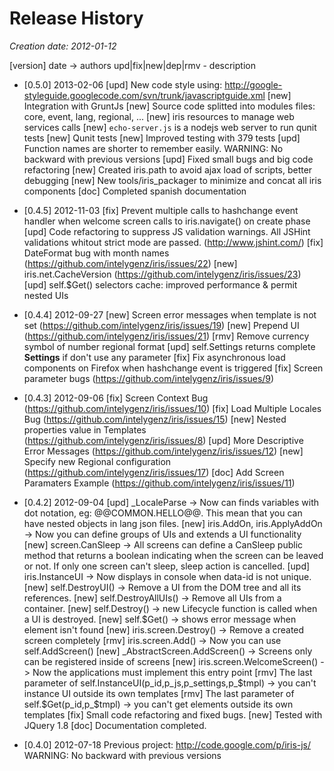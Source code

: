 # Release History

_Creation date: 2012-01-12_
 
 [version] date -> authors
 	upd|fix|new|dep|rmv - description

 * [0.5.0] 2013-02-06
	[upd] New code style using: http://google-styleguide.googlecode.com/svn/trunk/javascriptguide.xml
	[new] Integration with GruntJs
	[new] Source code splitted into modules files: core, event, lang, regional, ...
	[new] iris resources to manage web services calls
	[new] `echo-server.js` is a nodejs web server to run qunit tests
	[new] Qunit tests
	[new] Improved testing with 379 tests
	[upd] Function names are shorter to remember easily. WARNING: No backward with previous versions
	[upd] Fixed small bugs and big code refactoring
	[new] Created iris.path to avoid ajax load of scripts, better debugging
	[new] New tools/iris_packager to minimize and concat all iris components
	[doc] Completed spanish documentation

 * [0.4.5] 2012-11-03
	[fix] Prevent multiple calls to hashchange event handler when welcome screen calls to iris.navigate() on create phase
	[upd] Code refactoring to suppress JS validation warnings. All JSHint validations whitout strict mode are passed. (http://www.jshint.com/)
	[fix] DateFormat bug with month names (https://github.com/intelygenz/iris/issues/22)
	[new] iris.net.CacheVersion (https://github.com/intelygenz/iris/issues/23) 
	[upd] self.$Get() selectors cache: improved performance & permit nested UIs

 * [0.4.4] 2012-09-27
	[new] Screen error messages when template is not set (https://github.com/intelygenz/iris/issues/19)
	[new] Prepend UI (https://github.com/intelygenz/iris/issues/21)
	[rmv] Remove currency symbol of number regional format
	[upd] self.Settings returns complete __Settings__ if don't use any parameter
	[fix] Fix asynchronous load components on Firefox when hashchange event is triggered
	[fix] Screen parameter bugs (https://github.com/intelygenz/iris/issues/9)

 * [0.4.3] 2012-09-06
	[fix] Screen Context Bug (https://github.com/intelygenz/iris/issues/10)
	[fix] Load Multiple Locales Bug (https://github.com/intelygenz/iris/issues/15)
	[new] Nested properties value in Templates (https://github.com/intelygenz/iris/issues/8)
	[upd] More Descriptive Error Messages (https://github.com/intelygenz/iris/issues/12)
	[new] Specify new Regional configuration (https://github.com/intelygenz/iris/issues/17)
	[doc] Add Screen Paramaters Example (https://github.com/intelygenz/iris/issues/11)

 * [0.4.2] 2012-09-04
	[upd] _LocaleParse -> Now can finds variables with dot notation, eg: @@COMMON.HELLO@@. This mean that you can have nested objects in lang json files.
	[new] iris.AddOn, iris.ApplyAddOn -> Now you can define groups of UIs and extends a UI functionality
	[new] screen.CanSleep -> All screens can define a CanSleep public method that returns a boolean indicating when the screen can be leaved or not.
	                   If only one screen can't sleep, sleep action is cancelled.
	[upd] iris.InstanceUI -> Now displays in console when data-id is not unique.
	[new] self.DestroyUI() -> Remove a UI from the DOM tree and all its references.
	[new] self.DestroyAllUIs() -> Remove all UIs from a container.
	[new] self.Destroy() -> new Lifecycle function is called when a UI is destroyed.
	[new] self.$Get() -> shows error message when element isn't found
	[new] iris.screen.Destroy() -> Remove a created screen completely
	[rmv] iris.screen.Add() -> Now you can use self.AddScreen()
	[new] _AbstractScreen.AddScreen() -> Screens only can be registered inside of screens
	[new] iris.screen.WelcomeScreen() -> Now the applications must implement this entry point
	[rmv] The last parameter of self.InstanceUI(p_id,p_js,p_settings,p_$tmpl) -> you can't instance UI outside its own templates
	[rmv] The last parameter of self.$Get(p_id,p_$tmpl) -> you can't get elements outside its own templates
	[fix] Small code refactoring and fixed bugs.
	[new] Tested with JQuery 1.8
	[doc] Documentation completed.

 * [0.4.0] 2012-07-18
	Previous project: http://code.google.com/p/iris-js/
	WARNING: No backward with previous versions
